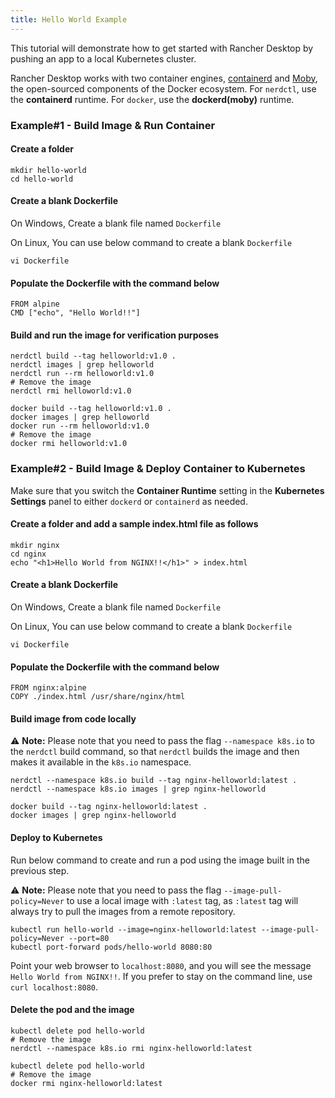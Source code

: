 ```yaml
---
title: Hello World Example
---
```


<head>
  <link rel="canonical" href="https://docs.rancherdesktop.io/how-to-guides/hello-world-example"/>
</head>

This tutorial will demonstrate how to get started with Rancher Desktop by pushing an app to a local Kubernetes cluster.

Rancher Desktop works with two container engines, [containerd](https://containerd.io/) and [Moby](https://mobyproject.org/), the open-sourced components of the Docker ecosystem. For `nerdctl`, use the **containerd** runtime. For `docker`, use the **dockerd(moby)** runtime.

### Example#1 - Build Image & Run Container

#### Create a folder
```
mkdir hello-world
cd hello-world
```

#### Create a blank Dockerfile

On Windows, Create a blank file named `Dockerfile`

On Linux, You can use below command to create a blank `Dockerfile`

```
vi Dockerfile
```

#### Populate the Dockerfile with the command below
```
FROM alpine  
CMD ["echo", "Hello World!!"]
```

#### Build and run the image for verification purposes

<Tabs groupId="container-runtime">
  <TabItem value="nerdctl" default>

```
nerdctl build --tag helloworld:v1.0 .
nerdctl images | grep helloworld
nerdctl run --rm helloworld:v1.0
# Remove the image
nerdctl rmi helloworld:v1.0 
```

  </TabItem>
  <TabItem value="docker">

```
docker build --tag helloworld:v1.0 .
docker images | grep helloworld
docker run --rm helloworld:v1.0
# Remove the image
docker rmi helloworld:v1.0 
```

  </TabItem>
</Tabs>

### Example#2 - Build Image & Deploy Container to Kubernetes

Make sure that you switch the **Container Runtime** setting in the **Kubernetes Settings** panel to either `dockerd` or `containerd` as needed.

#### Create a folder and add a sample index.html file as follows
```
mkdir nginx
cd nginx
echo "<h1>Hello World from NGINX!!</h1>" > index.html
```

#### Create a blank Dockerfile

On Windows, Create a blank file named `Dockerfile`

On Linux, You can use below command to create a blank `Dockerfile`

```
vi Dockerfile
```

#### Populate the Dockerfile with the command below
```
FROM nginx:alpine
COPY ./index.html /usr/share/nginx/html
```

#### Build image from code locally

:warning: **Note:** Please note that you need to pass the flag `--namespace k8s.io` to the `nerdctl` build command, so that `nerdctl` builds the image and then makes it available in the `k8s.io` namespace.

<Tabs groupId="container-runtime">
  <TabItem value="nerdctl" default>

```
nerdctl --namespace k8s.io build --tag nginx-helloworld:latest .
nerdctl --namespace k8s.io images | grep nginx-helloworld
```

  </TabItem>
  <TabItem value="docker">

```
docker build --tag nginx-helloworld:latest .
docker images | grep nginx-helloworld
```
  </TabItem>
</Tabs>

#### Deploy to Kubernetes

Run below command to create and run a pod using the image built in the previous step. 

:warning: **Note:** Please note that you need to pass the flag `--image-pull-policy=Never` to use a local image with `:latest` tag, as `:latest` tag will always try to pull the images from a remote repository.

```
kubectl run hello-world --image=nginx-helloworld:latest --image-pull-policy=Never --port=80
kubectl port-forward pods/hello-world 8080:80
```

Point your web browser to `localhost:8080`, and you will see the message `Hello World from NGINX!!`. If you prefer to stay on the command line, use `curl localhost:8080`.

#### Delete the pod and the image

<Tabs groupId="container-runtime">
  <TabItem value="nerdctl" default>

```
kubectl delete pod hello-world
# Remove the image
nerdctl --namespace k8s.io rmi nginx-helloworld:latest 
```
 
  </TabItem>
  <TabItem value="docker">

```
kubectl delete pod hello-world 
# Remove the image
docker rmi nginx-helloworld:latest
```

  </TabItem>
</Tabs>

